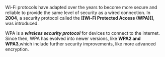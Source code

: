 Wi-Fi protocols have adapted over the years to become more secure and reliable to provide the same level of security as a wired connection. In **2004**, a security protocol called the **[[Wi-Fi Protected Access (WPA)]]**, was introduced. 

WPA is a ***wireless security protocol*** for devices to connect to the internet. Since then, WPA has evolved into newer versions, like **WPA2 and WPA3**,which include further security improvements, like more advanced encryption. 